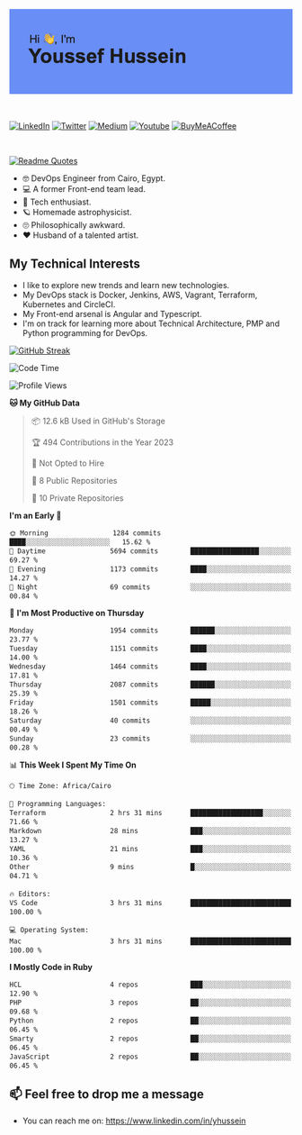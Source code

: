 [![Youssef's GitHub Banner](./assets/youssef-hussein.png)](https://github.com/yorki404)

</br>

[![LinkedIn](https://img.shields.io/badge/linkedin-%230077B5.svg?style=for-the-badge&logo=linkedin&logoColor=white)](https://www.linkedin.com/in/yhussein/)
[![Twitter](https://img.shields.io/badge/devqik_-%231DA1F2.svg?style=for-the-badge&logo=Twitter&logoColor=white)](https://twitter.com/devqik_)
[![Medium](https://img.shields.io/badge/Medium-12100E?style=for-the-badge&logo=medium&logoColor=white)](https://medium.com/@devqik)
[![Youtube](https://img.shields.io/badge/YouTube-FF0000?style=for-the-badge&logo=youtube&logoColor=white)](https://www.youtube.com/@devqik)
[![BuyMeACoffee](https://img.shields.io/badge/Buy%20Me%20a%20Coffee-ffdd00?style=for-the-badge&logo=buy-me-a-coffee&logoColor=black)](https://www.buymeacoffee.com/devqik)

</br>

[![Readme Quotes](https://quotes-github-readme.vercel.app/api?type=horizontal&theme=dark)](https://github.com/piyushsuthar/github-readme-quotes)


- :nerd_face: DevOps Engineer from Cairo, Egypt.
- :computer: A former Front-end team lead.
- :satellite: Tech enthusiast.
- :ringed_planet: Homemade astrophysicist.
- :roll_eyes: Philosophically awkward.
- :heart: Husband of a talented artist.

## My Technical Interests

- I like to explore new trends and learn new technologies.
- My DevOps stack is Docker, Jenkins, AWS, Vagrant, Terraform, Kubernetes and CircleCI.
- My Front-end arsenal is Angular and Typescript.
- I'm on track for learning more about Technical Architecture, PMP and Python programming for DevOps.

[![GitHub Streak](https://github-readme-streak-stats.herokuapp.com/?user=devqik&theme=dark)](https://git.io/streak-stats)

<!--START_SECTION:waka-->
![Code Time](http://img.shields.io/badge/Code%20Time-536%20hrs%2054%20mins-blue)

![Profile Views](http://img.shields.io/badge/Profile%20Views-14-blue)

**🐱 My GitHub Data** 

> 📦 12.6 kB Used in GitHub's Storage 
 > 
> 🏆 494 Contributions in the Year 2023
 > 
> 🚫 Not Opted to Hire
 > 
> 📜 8 Public Repositories 
 > 
> 🔑 10 Private Repositories 
 > 
**I'm an Early 🐤** 

```text
🌞 Morning                1284 commits        ████░░░░░░░░░░░░░░░░░░░░░   15.62 % 
🌆 Daytime                5694 commits        █████████████████░░░░░░░░   69.27 % 
🌃 Evening                1173 commits        ████░░░░░░░░░░░░░░░░░░░░░   14.27 % 
🌙 Night                  69 commits          ░░░░░░░░░░░░░░░░░░░░░░░░░   00.84 % 
```
📅 **I'm Most Productive on Thursday** 

```text
Monday                   1954 commits        ██████░░░░░░░░░░░░░░░░░░░   23.77 % 
Tuesday                  1151 commits        ████░░░░░░░░░░░░░░░░░░░░░   14.00 % 
Wednesday                1464 commits        ████░░░░░░░░░░░░░░░░░░░░░   17.81 % 
Thursday                 2087 commits        ██████░░░░░░░░░░░░░░░░░░░   25.39 % 
Friday                   1501 commits        █████░░░░░░░░░░░░░░░░░░░░   18.26 % 
Saturday                 40 commits          ░░░░░░░░░░░░░░░░░░░░░░░░░   00.49 % 
Sunday                   23 commits          ░░░░░░░░░░░░░░░░░░░░░░░░░   00.28 % 
```


📊 **This Week I Spent My Time On** 

```text
🕑︎ Time Zone: Africa/Cairo

💬 Programming Languages: 
Terraform                2 hrs 31 mins       ██████████████████░░░░░░░   71.66 % 
Markdown                 28 mins             ███░░░░░░░░░░░░░░░░░░░░░░   13.27 % 
YAML                     21 mins             ███░░░░░░░░░░░░░░░░░░░░░░   10.36 % 
Other                    9 mins              █░░░░░░░░░░░░░░░░░░░░░░░░   04.71 % 

🔥 Editors: 
VS Code                  3 hrs 31 mins       █████████████████████████   100.00 % 

💻 Operating System: 
Mac                      3 hrs 31 mins       █████████████████████████   100.00 % 
```

**I Mostly Code in Ruby** 

```text
HCL                      4 repos             ███░░░░░░░░░░░░░░░░░░░░░░   12.90 % 
PHP                      3 repos             ██░░░░░░░░░░░░░░░░░░░░░░░   09.68 % 
Python                   2 repos             ██░░░░░░░░░░░░░░░░░░░░░░░   06.45 % 
Smarty                   2 repos             ██░░░░░░░░░░░░░░░░░░░░░░░   06.45 % 
JavaScript               2 repos             ██░░░░░░░░░░░░░░░░░░░░░░░   06.45 % 
```




<!--END_SECTION:waka-->

## 📫 Feel free to drop me a message
- You can reach me on: https://www.linkedin.com/in/yhussein
